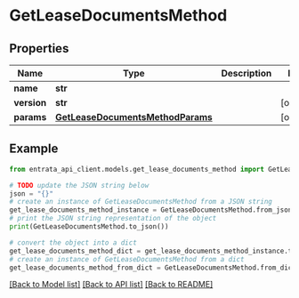 # GetLeaseDocumentsMethod


## Properties

Name | Type | Description | Notes
------------ | ------------- | ------------- | -------------
**name** | **str** |  | 
**version** | **str** |  | [optional] 
**params** | [**GetLeaseDocumentsMethodParams**](GetLeaseDocumentsMethodParams.md) |  | [optional] 

## Example

```python
from entrata_api_client.models.get_lease_documents_method import GetLeaseDocumentsMethod

# TODO update the JSON string below
json = "{}"
# create an instance of GetLeaseDocumentsMethod from a JSON string
get_lease_documents_method_instance = GetLeaseDocumentsMethod.from_json(json)
# print the JSON string representation of the object
print(GetLeaseDocumentsMethod.to_json())

# convert the object into a dict
get_lease_documents_method_dict = get_lease_documents_method_instance.to_dict()
# create an instance of GetLeaseDocumentsMethod from a dict
get_lease_documents_method_from_dict = GetLeaseDocumentsMethod.from_dict(get_lease_documents_method_dict)
```
[[Back to Model list]](../README.md#documentation-for-models) [[Back to API list]](../README.md#documentation-for-api-endpoints) [[Back to README]](../README.md)


